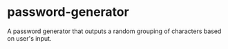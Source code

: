 # password-generator

A password generator that outputs a random grouping of characters based on user's input. 